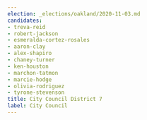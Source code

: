 ```yaml
---
election: _elections/oakland/2020-11-03.md
candidates:
- treva-reid
- robert-jackson
- esmeralda-cortez-rosales
- aaron-clay
- alex-shapiro
- chaney-turner
- ken-houston
- marchon-tatmon
- marcie-hodge
- olivia-rodriguez
- tyrone-stevenson
title: City Council District 7
label: City Council
---
```

